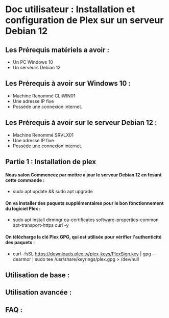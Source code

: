 # Doc utilisateur : Installation et configuration de Plex sur un serveur Debian 12

## Les Prérequis matériels a avoir :
- Un PC Windows 10
- Un serveurs Debian 12
  
## Les Prérequis à avoir sur Windows 10 :
- Machine Renommé CLIWIN01
- Une adresse IP fixe
- Possède une connexion internet.

## Les Prérequis à avoir sur le serveur Debian 12 :
- Machine Renommé SRVLX01
- Une adresse IP fixe
- Possède une connexion internet.

## Partie 1 : Installation de plex

#### Nous salon Commencez par mettre à jour le serveur Debian 12 en fesant cette commande :
- sudo apt update && sudo apt upgrade

#### On va installer des paquets supplémentaires pour le bon fonctionnement du logiciel Plex :
- sudo apt install dirmngr ca-certificates software-properties-common apt-transport-https curl -y

#### On télécharge la clé Plex GPG, qui est utilisée pour vérifier l'authenticité des paquets :
- curl -fsSL https://downloads.plex.tv/plex-keys/PlexSign.key | gpg --dearmor | sudo tee /usr/share/keyrings/plex.gpg > /dev/null

  


## Utilisation de base :

## Utilisation avancée :

## FAQ :
